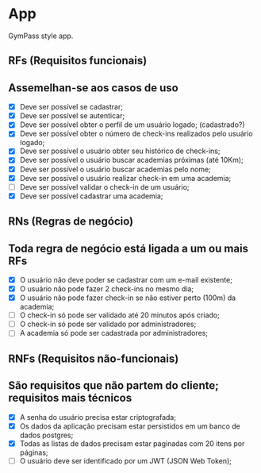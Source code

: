 # App

GymPass style app.

## RFs (Requisitos funcionais)
## Assemelhan-se aos casos de uso

- [x] Deve ser possível se cadastrar;
- [x] Deve ser possível se autenticar;
- [x] Deve ser possível obter o perfil de um usuário logado; (cadastrado?)
- [x] Deve ser possível obter o número de check-ins realizados pelo usuário logado;
- [x] Deve ser possível o usuário obter seu histórico de check-ins;
- [x] Deve ser possível o usuário buscar academias próximas (até 10Km);
- [x] Deve ser possível o usuário buscar academias pelo nome;
- [x] Deve ser possível o usuário realizar check-in em uma academia;
- [ ] Deve ser possível validar o check-in de um usuário;
- [x] Deve ser possível cadastrar uma academia;

## RNs (Regras de negócio)
## Toda regra de negócio está ligada a um ou mais RFs

- [x] O usuário não deve poder se cadastrar com um e-mail existente;
- [x] O usuário não pode fazer 2 check-ins no mesmo dia;
- [x] O usuário não pode fazer check-in se não estiver perto (100m) da academia;
- [ ] O check-in só pode ser validado até 20 minutos após criado;
- [ ] O check-in só pode ser validado por administradores;
- [ ] A academia só pode ser cadastrada por administradores;

## RNFs (Requisitos não-funcionais)
## São requisitos que não partem do cliente; requisitos mais técnicos

- [x] A senha do usuário precisa estar criptografada;
- [x] Os dados da aplicação precisam estar persistidos em um banco de dados postgres;
- [x] Todas as listas de dados precisam estar paginadas com 20 itens por páginas;
- [ ] O usuário deve ser identificado por um JWT (JSON Web Token);

